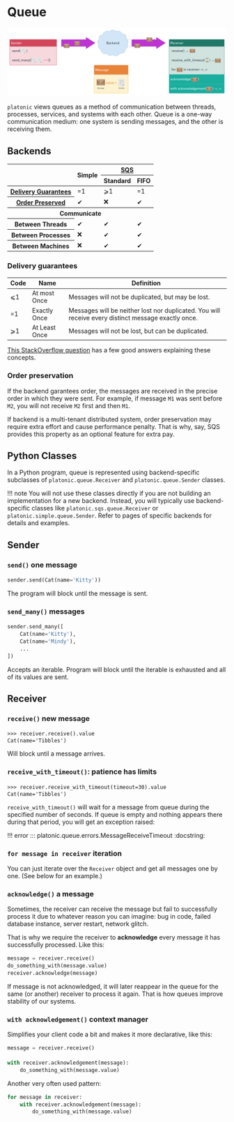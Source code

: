 # Queue

[![Queue](queue.png)](https://whimsical.com/9FrduJ8TXTaKaQH33Sjiya)

`platonic` views queues as a method of communication between threads, processes, services, and systems with each other. Queue is a one-way communication medium: one system is sending messages, and the other is receiving them.

## Backends

<table>
    <thead>
        <tr>
            <th rowspan="2"></th>
            <th rowspan="2" style="vertical-align: middle">Simple</th>
            <th colspan="2" align="center">
                <a href="/sqs/queue/">SQS</a>
            </th>
        </tr>
        <tr>
            <th>Standard</th>
            <th>FIFO</th>
        </tr>
    </thead>
    <tbody>
        <tr>
            <th>
                <a href="#delivery-guarantees">Delivery Guarantees</a>
            </th>
            <td>=1</td>
            <td>⩾1</td>
            <td>=1</td>
        </tr>
        <tr>
            <th>
                <a href="#order-preservation">Order Preserved</a>
            </th>
            <td>✔</td>
            <td>❌</td>
            <td>✔</td>
        </tr>
        <tr>
            <th colspan="4" align="center">Communicate</th>
        </tr>
        <tr>
            <th>Between Threads</th>
            <td>✔</td>
            <td>✔</td>
            <td>✔</td>
        </tr>
        <tr>
            <th>Between Processes</th>
            <td>❌</td>
            <td>✔</td>
            <td>✔</td>
        </tr>
        <tr>
            <th>Between Machines</th>
            <td>❌</td>
            <td>✔</td>
            <td>✔</td>
        </tr>
    </tbody>
</table>

### Delivery guarantees

| Code | Name          | Definition |
| ---  | ---           | ---        |
| ⩽1   | At most Once  | Messages will not be duplicated, but may be lost.
| =1   | Exactly Once  | Messages will be neither lost nor duplicated. You will receive every distinct message exactly once.
| ⩾1   | At Least Once | Messages will not be lost, but can be duplicated.

[This StackOverflow question](https://stackoverflow.com/q/44204973) has a few good answers explaining these concepts.

### Order preservation

If the backend garantees order, the messages are received in the precise order in which they were sent. For example, if message `M1` was sent before `M2`, you will not receive `M2` first and then `M1`.

If backend is a multi-tenant distributed system, order preservation may require extra effort and cause performance penalty. That is why, say, SQS provides this property as an optional feature for extra pay.

## Python Classes

In a Python program, queue is represented using backend-specific subclasses of `platonic.queue.Receiver` and `platonic.queue.Sender` classes.

!!! note
    You will not use these classes directly if you are not building an implementation for a new backend. Instead, you will typically use backend-specific classes like `platonic.sqs.queue.Receiver` or `platonic.simple.queue.Sender`. Refer to pages of specific backends for details and examples.

## Sender

### `send()` one message

```python
sender.send(Cat(name='Kitty'))
```

The program will block until the message is sent.

### `send_many()` messages

```python
sender.send_many([
    Cat(name='Kitty'),
    Cat(name='Mindy'),
    ...
])
```

Accepts an iterable. Program will block until the iterable is exhausted and all of its values are sent.

## Receiver

### `receive()` new message

```pycon
>>> receiver.receive().value
Cat(name='Tibbles')
```

Will block until a message arrives.

### `receive_with_timeout()`: patience has limits

```pycon
>>> receiver.receive_with_timeout(timeout=30).value
Cat(name='Tibbles')
```

`receive_with_timeout()` will wait for a message from queue during the specified number of seconds. If queue is empty and nothing appears there during that period, you will get an exception raised:

!!! error
    ::: platonic.queue.errors.MessageReceiveTimeout
        :docstring:

### `for message in receiver` iteration

You can just iterate over the `Receiver` object and get all messages one by one. (See below for an example.)

### `acknowledge()` a message

Sometimes, the receiver can receive the message but fail to successfully process it due to whatever reason you can imagine: bug in code, failed database instance, server restart, network glitch.

That is why we require the receiver to **acknowledge** every message it has successfully processed. Like this:

```python
message = receiver.receive()
do_something_with(message.value)
receiver.acknowledge(message)
```

If message is not acknowledged, it will later reappear in the queue for the same (or another) receiver to process it again. That is how queues improve stability of our systems.

### `with acknowledgement()` context manager

Simplifies your client code a bit and makes it more declarative, like this:

```python
message = receiver.receive()

with receiver.acknowledgement(message):
    do_something_with(message.value)
```

Another very often used pattern:

```python
for message in receiver:
    with receiver.acknowledgement(message):
        do_something_with(message.value)
```
